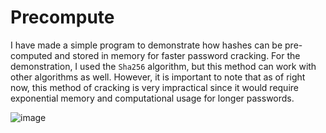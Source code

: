 # Precompute

I have made a simple program to demonstrate how hashes can be pre-computed and stored in memory for faster password cracking. For the demonstration, I used the `Sha256` algorithm, but this method can work with other algorithms as well. However, it is important to note that as of right now, this method of cracking is very impractical since it would require exponential memory and computational usage for longer passwords.

![image](https://github.com/jub0t/Precompute/assets/57962439/ceffb4ca-387b-4a1c-b724-0978a47d12f6)
